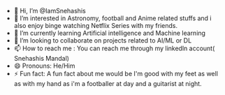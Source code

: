 - 👋 Hi, I’m @IamSnehashis
- 👀 I’m interested in Astronomy, football and Anime related stuffs and i also enjoy binge watching Netflix Series with my friends.
- 🌱 I’m currently learning Artificial intelligence and Machine learning
- 💞️ I’m looking to collaborate on projects related to AI/ML or DL
- 📫 How to reach me : You can reach me through my linkedln account( Snehashis Mandal) 
- 😄 Pronouns: He/Him
- ⚡ Fun fact: A fun fact about me would be I'm good with my feet as well as with my hand as i'm a footballer at day and a guitarist at night. 

<!---
IamSnehashis/IamSnehashis is a ✨ special ✨ repository because its `README.md` (this file) appears on your GitHub profile.
You can click the Preview link to take a look at your changes.
--->

